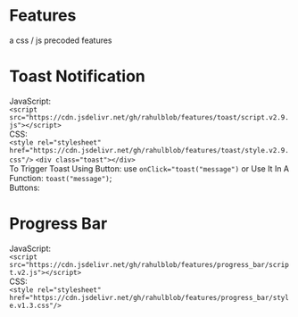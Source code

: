 # Features
a css / js precoded features
# Toast Notification
JavaScript:<br>
```<script src="https://cdn.jsdelivr.net/gh/rahulblob/features/toast/script.v2.9.js"></script>```<br>
CSS:<br>
```<style rel="stylesheet" href="https://cdn.jsdelivr.net/gh/rahulblob/features/toast/style.v2.9.css"/>```
 ```<div class="toast"></div>```<br>
To Trigger Toast Using Button: use ```onClick="toast("message")``` or Use It In A Function: ```toast("message")```;<br>
Buttons:<br>
# Progress Bar
JavaScript:<br>
```<script src="https://cdn.jsdelivr.net/gh/rahulblob/features/progress_bar/script.v2.js"></script>```<br>
CSS:<br>
```<style rel="stylesheet" href="https://cdn.jsdelivr.net/gh/rahulblob/features/progress_bar/style.v1.3.css"/>```
